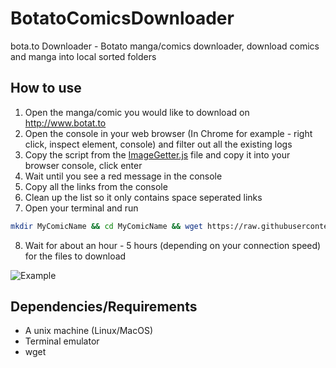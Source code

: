 # BotatoComicsDownloader
bota.to Downloader - Botato manga/comics downloader, download comics and manga into local sorted folders

## How to use

1. Open the manga/comic you would like to download on http://www.botat.to
2. Open the console in your web browser (In Chrome for example - right click, inspect element, console) and filter out all the existing logs
3. Copy the script from the [ImageGetter.js](/ImageGetter.js) file and copy it into your browser console, click enter
4. Wait until you see a red message in the console
5. Copy all the links from the console
6. Clean up the list so it only contains space seperated links 
7. Open your terminal and run 
```bash
mkdir MyComicName && cd MyComicName && wget https://raw.githubusercontent.com/rosenpin/BotatoComicsDownloader/master/ComicsDownloader.sh && ./ComicsDownloader.sh [replace this with list of links here from step 5]
```
8. Wait for about an hour - 5 hours (depending on your connection speed) for the files to download

![Example](http://i.imgur.com/ppnabJq.png)

## Dependencies/Requirements
* A unix machine (Linux/MacOS)
* Terminal emulator
* wget
